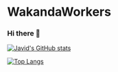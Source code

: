 # WakandaWorkers
### Hi there 👋

<!--
**javidmuhammed/javidmuhammed** is a ✨ _special_ ✨ repository because its `README.md` (this file) appears on your GitHub profile.

Here are some ideas to get you started:

- 🔭 I’m currently working on ...
- 🌱 I’m currently learning ...
- 👯 I’m looking to collaborate on ...
- 🤔 I’m looking for help with ...
- 💬 Ask me about ...
- 📫 How to reach me: ...
- 😄 Pronouns: ...
- ⚡ Fun fact: ...
-->
[![Javid's GitHub stats](https://github-readme-stats.vercel.app/api?username=javidmuhammed&count_private=true&&theme=dark)](https://github.com/javidmuhammed/github-readme-stats)

[![Top Langs](https://github-readme-stats.vercel.app/api/top-langs/?username=javidmuhammed&langs_count=8)](https://github.com/javidmuhammed/github-readme-stats)
